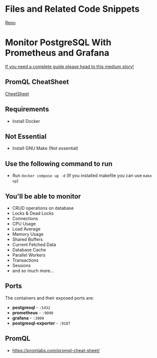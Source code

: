# Files and Related Code Snippets
[Repo](https://github.com/rezakhademix/postgresql-prometheus-grafana)

# Monitor PostgreSQL With Prometheus and Grafana
[If you need a complete guide please head to this medium story!](https://rezakhademix.medium.com/a-complete-guide-to-monitor-postgresql-with-prometheus-and-grafana-5611af229882)

## PromQL CheatSheet
[CheetSheet](https://promlabs.com/promql-cheat-sheet/ )

## Requirements
* Install Docker

## Not Essential 
* Install GNU Make (Not essential)

## Use the following command to run
* Run `docker compose up -d` (If you installed makefile you can use `make up`)


## You'll be able to monitor  
* CRUD operations on database
* Locks & Dead Locks
* Connections
* CPU Usage
* Load Average
* Memory Usage
* Shared Buffers
* Current Fetched Data
* Database Cache
* Parallel Workers
* Transactions
* Sessions
* and so much more...
  

## Ports
The containers and their exposed ports are:

-   **postgresql** - `:5432`
-   **prometheus** - `:9090`
-   **grafana** - `:3000`
-   **postgresql-exporter** - `:9187`
  
## PromQL
- https://promlabs.com/promql-cheat-sheet/ 


